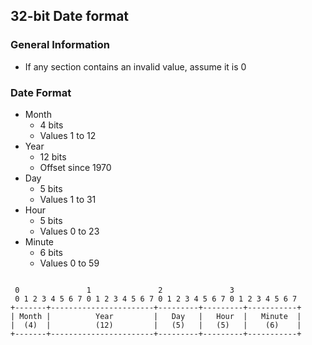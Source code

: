 ## 32-bit Date format


### General Information
 - If any section contains an invalid value, assume it is 0


### Date Format
 - Month
	- 4 bits
	- Values 1 to 12
 - Year
	- 12 bits
	- Offset since 1970
 - Day
	- 5 bits
	- Values 1 to 31
 - Hour
	- 5 bits
	- Values 0 to 23
 - Minute
	- 6 bits
	- Values 0 to 59

<pre><code>
 0               1               2               3
 0 1 2 3 4 5 6 7 0 1 2 3 4 5 6 7 0 1 2 3 4 5 6 7 0 1 2 3 4 5 6 7  
+-------+-----------------------+---------+---------+-----------+
| Month |          Year         |   Day   |   Hour  |   Minute  |
|  (4)  |          (12)         |   (5)   |   (5)   |    (6)    |
+-------+-----------------------+---------+---------+-----------+
</code></pre>
